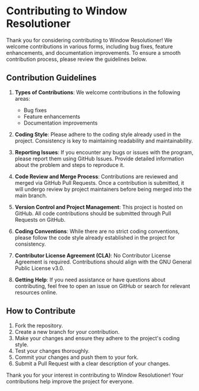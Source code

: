 # Contributing to Window Resolutioner

Thank you for considering contributing to Window Resolutioner! We welcome contributions in various forms, including bug fixes, feature enhancements, and documentation improvements. To ensure a smooth contribution process, please review the guidelines below.

## Contribution Guidelines

1. **Types of Contributions**: We welcome contributions in the following areas:
   - Bug fixes
   - Feature enhancements
   - Documentation improvements

2. **Coding Style**: Please adhere to the coding style already used in the project. Consistency is key to maintaining readability and maintainability.

3. **Reporting Issues**: If you encounter any bugs or issues with the program, please report them using GitHub Issues. Provide detailed information about the problem and steps to reproduce it.

4. **Code Review and Merge Process**: Contributions are reviewed and merged via GitHub Pull Requests. Once a contribution is submitted, it will undergo review by project maintainers before being merged into the main branch.

5. **Version Control and Project Management**: This project is hosted on GitHub. All code contributions should be submitted through Pull Requests on GitHub.

6. **Coding Conventions**: While there are no strict coding conventions, please follow the code style already established in the project for consistency.

7. **Contributor License Agreement (CLA)**: No Contributor License Agreement is required. Contributions should align with the GNU General Public License v3.0.

8. **Getting Help**: If you need assistance or have questions about contributing, feel free to open an issue on GitHub or search for relevant resources online.

## How to Contribute

1. Fork the repository.
2. Create a new branch for your contribution.
3. Make your changes and ensure they adhere to the project's coding style.
4. Test your changes thoroughly.
5. Commit your changes and push them to your fork.
6. Submit a Pull Request with a clear description of your changes.

Thank you for your interest in contributing to Window Resolutioner! Your contributions help improve the project for everyone.

